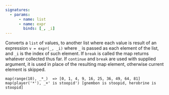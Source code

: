 ```yaml
---
signatures:
  - params:
      - name: list
      - name: expr
        binds: [_, _i]
---
```


Converts a `list` of values, to another list where each value is result of an
expression `v = expr(_, _i)` where `_` is passed as each element of the list,
and `_i` is the index of such element. If `break` is called the map returns
whatever collected thus far. If `continue` and `break` are used with supplied
argument, it is used in place of the resulting map element, otherwise current
element is skipped.

```scarpet
map(range(10), _*_)  => [0, 1, 4, 9, 16, 25, 36, 49, 64, 81]
map(player('*'), _+' is stoopid') [gnembon is stoopid, herobrine is stoopid]
```
